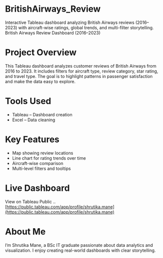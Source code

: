 # BritishAirways_Review
Interactive Tableau dashboard analyzing British Airways reviews (2016–2023) with aircraft-wise ratings, global trends, and multi-filter storytelling.
British Airways Review Dashboard (2016–2023)

# Project Overview
This Tableau dashboard analyzes customer reviews of British Airways from 2016 to 2023. It includes filters for aircraft type, review category, star rating, and travel type. The goal is to highlight patterns in passenger satisfaction and make the data easy to explore.

# Tools Used
- Tableau – Dashboard creation
- Excel – Data cleaning

# Key Features
- Map showing review locations
- Line chart for rating trends over time
- Aircraft-wise comparison
- Multi-level filters and tooltips


# Live Dashboard
View on Tableau Public ..[https://public.tableau.com/app/profile/shrutika.mane](https://public.tableau.com/app/profile/shrutika.mane)

# About Me
I’m Shrutika Mane, a BSc IT graduate passionate about data analytics and visualization. I enjoy creating real-world dashboards with clear storytelling.





